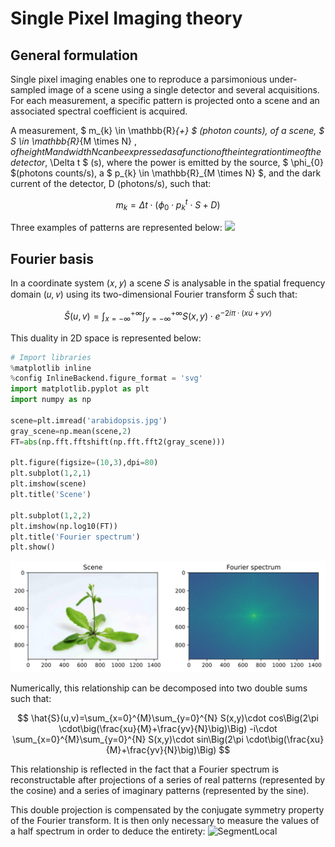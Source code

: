 # Single Pixel Imaging theory


## General formulation

Single pixel imaging enables one to reproduce a parsimonious under-sampled image of a scene using a single detector and several acquisitions. For each measurement, a specific pattern is projected onto a scene and an associated spectral coefficient is acquired.

A measurement, $ m_{k} \in \mathbb{R}_{+} $ (photon counts),  of a scene, $ S \in \mathbb{R}_{M \times N} $, of height M and width N can be expressed as a function of the integration time of the detector,$ \Delta t $ (s), where the power is emitted by the source, $ \phi_{0} $(photons counts/s), a $ p_{k} \in \mathbb{R}_{M \times N} $, and the dark current of the detector, D (photons/s), such that:

$$
m_{k}=\Delta t \cdot (\phi_{0} \cdot p_{k}^{t}\cdot S+D)
$$


Three examples of patterns are represented below:
<img src="attachment:patterns_examples.png" width="400">


## Fourier basis

In a coordinate system (𝑥, 𝑦) a scene 𝑆 is analysable in the spatial frequency domain (𝑢, 𝑣)  using its two-dimensional Fourier transform $\hat{S}$ such that:

$$
\hat{S}(u,v)=\int_{x=-\infty}^{+\infty}\int_{y=-\infty}^{+\infty} S(x,y)\cdot e^{-2i\pi \cdot(xu+yv)}
$$


This duality in 2D space is represented below:



```python
# Import libraries
%matplotlib inline
%config InlineBackend.figure_format = 'svg'
import matplotlib.pyplot as plt
import numpy as np

scene=plt.imread('arabidopsis.jpg')
gray_scene=np.mean(scene,2)
FT=abs(np.fft.fftshift(np.fft.fft2(gray_scene)))

plt.figure(figsize=(10,3),dpi=80)
plt.subplot(1,2,1)
plt.imshow(scene)
plt.title('Scene')
       
plt.subplot(1,2,2)
plt.imshow(np.log10(FT))
plt.title('Fourier spectrum')
plt.show()
```


    
![svg](output_1_0.svg)
    


Numerically, this relationship can be decomposed into two double sums such that:

$$
\hat{S}(u,v)=\sum_{x=0}^{M}\sum_{y=0}^{N} S(x,y)\cdot cos\Big(2\pi \cdot\big(\frac{xu}{M}+\frac{yv}{N}\big)\Big) -i\cdot \sum_{x=0}^{M}\sum_{y=0}^{N} S(x,y)\cdot sin\Big(2\pi \cdot\big(\frac{xu}{M}+\frac{yv}{N}\big)\Big)
$$

This relationship is reflected in the fact that a Fourier spectrum is reconstructable after projections of a series of real patterns (represented by the cosine) and a series of imaginary patterns (represented by the sine).

This double projection is compensated by the conjugate symmetry property of the Fourier transform. It is then only necessary to measure the values of a half spectrum in order to deduce the entirety:
![SegmentLocal](FourierSPI.gif "segment")


```python

```
